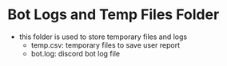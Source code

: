 # Bot Logs and Temp Files Folder

- this folder is used to store temporary files and logs
    - temp.csv: temporary files to save user report
    - bot.log: discord bot log file
